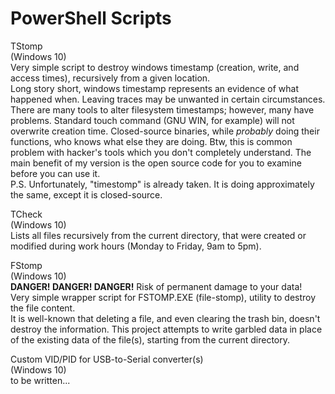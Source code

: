 # PowerShell Scripts

TStomp<br>
(Windows 10)<br>
Very simple script to destroy windows timestamp (creation, write, and access times), recursively from a given location.<br>
Long story short, windows timestamp represents an evidence of what happened when. Leaving traces may be unwanted in certain circumstances. There are many tools to alter filesystem timestamps; however, many have problems. Standard touch command (GNU WIN, for example) will not overwrite creation time. Closed-source binaries, while <i>probably</i> doing their functions, who knows what else they are doing. Btw, this is common problem with hacker's tools which you don't completely understand. The main benefit of my version is the open source code for you to examine before you can use it.<br>
P.S. Unfortunately, "timestomp" is already taken. It is doing approximately the same, except it is closed-source.

TCheck<br>
(Windows 10)<br>
Lists all files recursively from the current directory, that were created or modified during work hours (Monday to Friday, 9am to 5pm).

FStomp<br>
(Windows 10)<br>
<b>DANGER! DANGER! DANGER!</b> Risk of permanent damage to your data!<br>
Very simple wrapper script for FSTOMP.EXE (file-stomp), utility to destroy the file content.<br>
It is well-known that deleting a file, and even clearing the trash bin, doesn't destroy the information.
This project attempts to write garbled data in place of the existing data of the file(s), starting from the current directory.

Custom VID/PID for USB-to-Serial converter(s)<br>
(Windows 10)<br>
to be written...
